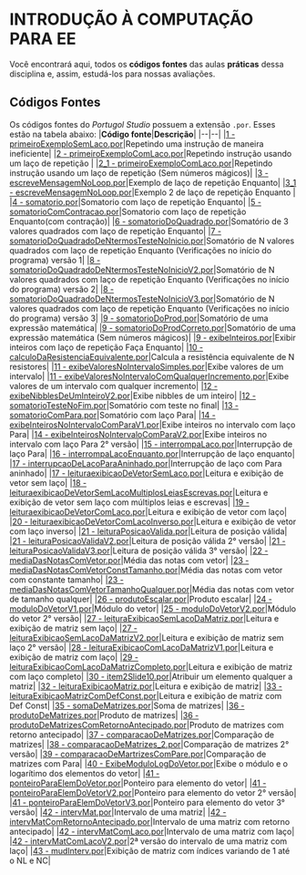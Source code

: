 ﻿# INTRODUÇÃO À COMPUTAÇÃO PARA EE

Você encontrará aqui, todos os **códigos fontes** das aulas **práticas** dessa disciplina e, assim, estudá-los para nossas avaliações.


## Códigos Fontes
Os códigos fontes do *Portugol Studio* possuem a extensão `.por`. Esses estão na tabela abaixo:
|**Código fonte**|**Descrição**|
|--|--|
|[1 - primeiroExemploSemLaco.por](https://github.com/StelmoNetto/IPEE/blob/main/2%C2%BA%20assunto/1%20-%20primeiroExemploSemLaco.por "1 - primeiroExemploSemLaco.por")|Repetindo uma instrução de maneira ineficiente|
|[2 - primeiroExemploComLaco.por](https://github.com/StelmoNetto/IPEE/blob/main/2%C2%BA%20assunto/2%20-%20primeiroExemploComLaco.por "2 - primeiroExemploComLaco.por")|Repetindo instrução usando um laço de repetição |
|[2_1 - primeiroExemploComLaco.por](https://github.com/StelmoNetto/IPEE/blob/main/2%C2%BA%20assunto/2_1%20-%20primeiroExemploComLaco.por "2_1 - primeiroExemploComLaco.por")|Repetindo instrução usando um laço de repetição (Sem números mágicos)|
|[3 - escreveMensagemNoLoop.por](https://github.com/StelmoNetto/IPEE/blob/main/2%C2%BA%20assunto/3%20-%20escreveMensagemNoLoop.por "3 - escreveMensagemNoLoop.por")|Exemplo de laço de repetição Enquanto|
|[3_1 - escreveMensagemNoLoop.por](https://github.com/StelmoNetto/IPEE/blob/main/2%C2%BA%20assunto/3_1%20-%20escreveMensagemNoLoop.por "3_1 - escreveMensagemNoLoop.por")|Exemplo 2 de laço de repetição Enquanto |
|[4 - somatorio.por](https://github.com/StelmoNetto/IPEE/blob/main/2%C2%BA%20assunto/4%20-%20somatorio.por "4 - somatorio.por")|Somatorio com laço de repetição Enquanto|
|[5 - somatorioComContracao.por](https://github.com/StelmoNetto/IPEE/blob/main/2%C2%BA%20assunto/5%20-%20somatorioComContracao.por "5 - somatorioComContracao.por")|Somatorio com laço de repetição Enquanto(com contração)|
|[6 - somatorioDoQuadrado.por](https://github.com/StelmoNetto/IPEE/blob/main/2%C2%BA%20assunto/6%20-%20somatorioDoQuadrado.por "6 - somatorioDoQuadrado.por")|Somatório de 3 valores quadrados com laço de repetição Enquanto|
|[7 - somatorioDoQuadradoDeNtermosTesteNoInicio.por](https://github.com/StelmoNetto/IPEE/blob/main/2%C2%BA%20assunto/7%20-%20somatorioDoQuadradoDeNtermosTesteNoInicio.por "7 - somatorioDoQuadradoDeNtermosTesteNoInicio.por")|Somatório de N valores quadrados com laço de repetição Enquanto (Verificações no início do programa) versão 1|
|[8 - somatorioDoQuadradoDeNtermosTesteNoInicioV2.por](https://github.com/StelmoNetto/IPEE/blob/main/2%C2%BA%20assunto/8%20-%20somatorioDoQuadradoDeNtermosTesteNoInicioV2.por "8 - somatorioDoQuadradoDeNtermosTesteNoInicioV2.por")|Somatório de N valores quadrados com laço de repetição Enquanto (Verificações no início do programa) versão 2|
|[8 - somatorioDoQuadradoDeNtermosTesteNoInicioV3.por](https://github.com/StelmoNetto/IPEE/blob/main/2%C2%BA%20assunto/8%20-%20somatorioDoQuadradoDeNtermosTesteNoInicioV3.por "8 - somatorioDoQuadradoDeNtermosTesteNoInicioV3.por")|Somatório de N valores quadrados com laço de repetição Enquanto (Verificações no início do programa) versão 3|
|[9 - somatorioDoProd.por](https://github.com/StelmoNetto/IPEE/blob/main/2%C2%BA%20assunto/9%20-%20somatorioDoProd.por "9 - somatorioDoProd.por")|Somatório de uma expressão matemática|
|[9 - somatorioDoProdCorreto.por](https://github.com/StelmoNetto/IPEE/blob/main/2%C2%BA%20assunto/9%20-%20somatorioDoProdCorreto.por "9 - somatorioDoProdCorreto.por")|Somatório de uma expressão matemática (Sem números mágicos)|
|[9 - exibeInteiros.por](https://github.com/StelmoNetto/IPEE/blob/main/2%C2%BA%20assunto/9%20-%20exibeInteiros.por "9 - exibeInteiros.por")|Exibir inteiros com laço de repetição Faça Enquanto|
|[10 - calculoDaResistenciaEquivalente.por](https://github.com/StelmoNetto/IPEE/blob/main/2%C2%BA%20assunto/10%20-%20calculoDaResistenciaEquivalente.por "10 - calculoDaResistenciaEquivalente.por")|Calcula a resistência equivalente de N resistores|
|[11 - exibeValoresNoIntervaloSimples.por](https://github.com/StelmoNetto/IPEE/blob/main/2%C2%BA%20assunto/11%20-%20exibeValoresNoIntervaloSimples.por "11 - exibeValoresNoIntervaloSimples.por")|Exibe valores de um intervalo|
|[11 - exibeValoresNoIntervaloComQualquerIncremento.por](https://github.com/StelmoNetto/IPEE/blob/main/2%C2%BA%20assunto/11%20-%20exibeValoresNoIntervaloComQualquerIncremento.por "11 - exibeValoresNoIntervaloComQualquerIncremento.por")|Exibe valores de um intervalo com qualquer incremento|
|[12 - exibeNibblesDeUmInteiroV2.por](https://github.com/StelmoNetto/IPEE/blob/main/2%C2%BA%20assunto/12%20-%20exibeNibblesDeUmInteiroV2.por "12 - exibeNibblesDeUmInteiroV2.por")|Exibe nibbles de um inteiro|
|[12 - somatorioTesteNoFim.por](https://github.com/StelmoNetto/IPEE/blob/main/2%C2%BA%20assunto/12%20-%20somatorioTesteNoFim.por "12 - somatorioTesteNoFim.por")|Somatório com teste no final|
|[13 - somatorioComPara.por](https://github.com/StelmoNetto/IPEE/blob/main/2%C2%BA%20assunto/13%20-%20somatorioComPara.por "13 - somatorioComPara.por")|Somatório com laço Para|
|[14 - exibeInteirosNoIntervaloComParaV1.por](https://github.com/StelmoNetto/IPEE/blob/main/2%C2%BA%20assunto/14%20-%20exibeInteirosNoIntervaloComParaV1.por "14 - exibeInteirosNoIntervaloComParaV1.por")|Exibe inteiros no intervalo com laço Para|
|[14 - exibeInteirosNoIntervaloComParaV2.por](https://github.com/StelmoNetto/IPEE/blob/main/2%C2%BA%20assunto/14%20-%20exibeInteirosNoIntervaloComParaV2.por "14 - exibeInteirosNoIntervaloComParaV2.por")|Exibe inteiros no intervalo com laço Para 2° versão|
|[15 - interrompaLaco.por](https://github.com/StelmoNetto/IPEE/blob/main/2%C2%BA%20assunto/15%20-%20interrompaLaco.por "15 - interrompaLaco.por")|Interrupção de laço Para|
|[16 - interrompaLacoEnquanto.por](https://github.com/StelmoNetto/IPEE/blob/main/2%C2%BA%20assunto/16%20-%20interrompaLacoEnquanto.por "16 - interrompaLacoEnquanto.por")|Interrupção de laço enquanto|
|[17 - interrupcaoDeLacoParaAninhado.por](https://github.com/StelmoNetto/IPEE/blob/main/2%C2%BA%20assunto/17%20-%20interrupcaoDeLacoParaAninhado.por "17 - interrupcaoDeLacoParaAninhado.por")|Interrupção de laço com Para aninhado|
|[17 - leituraexibicaoDeVetorSemLaco.por](https://github.com/StelmoNetto/IPEE/blob/main/2%C2%BA%20assunto/17%20-%20leituraexibicaoDeVetorSemLaco.por "17 - leituraexibicaoDeVetorSemLaco.por")|Leitura e exibição de vetor sem laço|
|[18 - leituraexibicaoDeVetorSemLacoMultiplosLeiasEscrevas.por](https://github.com/StelmoNetto/IPEE/blob/main/2%C2%BA%20assunto/18%20-%20leituraexibicaoDeVetorSemLacoMultiplosLeiasEscrevas.por "18 - leituraexibicaoDeVetorSemLacoMultiplosLeiasEscrevas.por")|Leitura e exibição de vetor sem laço com múltiplos leias e escrevas|
|[19 - leituraexibicaoDeVetorComLaco.por](https://github.com/StelmoNetto/IPEE/blob/main/2%C2%BA%20assunto/19%20-%20leituraexibicaoDeVetorComLaco.por "19 - leituraexibicaoDeVetorComLaco.por")|Leitura e exibição de vetor com laço|
|[20 - leituraexibicaoDeVetorComLacoInverso.por](https://github.com/StelmoNetto/IPEE/blob/main/2%C2%BA%20assunto/20%20-%20leituraexibicaoDeVetorComLacoInverso.por "20 - leituraexibicaoDeVetorComLacoInverso.por")|Leitura e exibição de vetor com laço inverso|
|[21 - leituraPosicaoValida.por](https://github.com/StelmoNetto/IPEE/blob/main/2%C2%BA%20assunto/21%20-%20leituraPosicaoValida.por "21 - leituraPosicaoValida.por")|Leitura de posição válida|
|[21 - leituraPosicaoValidaV2.por](https://github.com/StelmoNetto/IPEE/blob/main/2%C2%BA%20assunto/21%20-%20leituraPosicaoValidaV2.por "21 - leituraPosicaoValidaV2.por")|Leitura de posição válida 2° versão|
|[21 - leituraPosicaoValidaV3.por](https://github.com/StelmoNetto/IPEE/blob/main/2%C2%BA%20assunto/21%20-%20leituraPosicaoValidaV3.por "21 - leituraPosicaoValidaV3.por")|Leitura de posição válida 3° versão|
|[22 - mediaDasNotasComVetor.por](https://github.com/StelmoNetto/IPEE/blob/main/2%C2%BA%20assunto/22%20-%20mediaDasNotasComVetor.por "22 - mediaDasNotasComVetor.por")|Média das notas com vetor|
|[23 - mediaDasNotasComVetorConstTamanho.por](https://github.com/StelmoNetto/IPEE/blob/main/2%C2%BA%20assunto/23%20-%20mediaDasNotasComVetorConstTamanho.por "23 - mediaDasNotasComVetorConstTamanho.por")|Média das notas com vetor com constante tamanho|
|[23 - mediaDasNotasComVetorTamanhoQualquer.por](https://github.com/StelmoNetto/IPEE/blob/main/2%C2%BA%20assunto/23%20-%20mediaDasNotasComVetorTamanhoQualquer.por "23 - mediaDasNotasComVetorTamanhoQualquer.por")|Média das notas com vetor de tamanho qualquer|
|[26 - produtoEscalar.por](https://github.com/StelmoNetto/IPEE/blob/main/2%C2%BA%20assunto/26%20-%20produtoEscalar.por "26 - produtoEscalar.por")|Produto escalar|
|[24 - moduloDoVetorV1.por](https://github.com/StelmoNetto/IPEE/blob/main/2%C2%BA%20assunto/24%20-%20moduloDoVetorV1.por "24 - moduloDoVetorV1.por")|Módulo do vetor|
|[25 - moduloDoVetorV2.por](https://github.com/StelmoNetto/IPEE/blob/main/2%C2%BA%20assunto/25%20-%20moduloDoVetorV2.por "25 - moduloDoVetorV2.por")|Módulo do vetor 2° versão|
|[27 - leituraExibicaoSemLacoDaMatriz.por](https://github.com/StelmoNetto/IPEE/blob/main/2%C2%BA%20assunto/27%20-%20leituraExibicaoSemLacoDaMatriz.por "27 - leituraExibicaoSemLacoDaMatriz.por")|Leitura e exibição de matriz sem laço|
|[27 - leituraExibicaoSemLacoDaMatrizV2.por](https://github.com/StelmoNetto/IPEE/blob/main/2%C2%BA%20assunto/27%20-%20leituraExibicaoSemLacoDaMatrizV2.por "27 - leituraExibicaoSemLacoDaMatrizV2.por")|Leitura e exibição de matriz sem laço 2° versão|
|[28 - leituraExibicaoComLacoDaMatrizV1.por](https://github.com/StelmoNetto/IPEE/blob/main/2%C2%BA%20assunto/28%20-%20leituraExibicaoComLacoDaMatrizV1.por "28 - leituraExibicaoComLacoDaMatrizV1.por")|Leitura e exibição de matriz com laço|
|[29 - leituraExibicaoComLacoDaMatrizCompleto.por](https://github.com/StelmoNetto/IPEE/blob/main/2%C2%BA%20assunto/29%20-%20leituraExibicaoComLacoDaMatrizCompleto.por "29 - leituraExibicaoComLacoDaMatrizCompleto.por")|Leitura e exibição de matriz com laço completo|
|[30 - item2Slide10.por](https://github.com/StelmoNetto/IPEE/blob/main/2%C2%BA%20assunto/30%20-%20item2Slide10.por "30 - item2Slide10.por")|Atribuir um elemento qualquer a matriz|
|[32 - leituraExibicaoMatriz.por](https://github.com/StelmoNetto/IPEE/blob/main/2%C2%BA%20assunto/32%20-%20leituraExibicaoMatriz.por "32 - leituraExibicaoMatriz.por")|Leitura e exibição de matriz|
|[33 - leituraExibicaoMatrizComDefConst.por](https://github.com/StelmoNetto/IPEE/blob/main/2%C2%BA%20assunto/33%20-%20leituraExibicaoMatrizComDefConst.por "33 - leituraExibicaoMatrizComDefConst.por")|Leitura e exibição de matriz com Def Const|
|[35 - somaDeMatrizes.por](https://github.com/StelmoNetto/IPEE/blob/main/2%C2%BA%20assunto/35%20-%20somaDeMatrizes.por "35 - somaDeMatrizes.por")|Soma de matrizes|
|[36 - produtoDeMatrizes.por](https://github.com/StelmoNetto/IPEE/blob/main/2%C2%BA%20assunto/36%20-%20produtoDeMatrizes.por "36 - produtoDeMatrizes.por")|Produto de matrizes|
|[36 - produtoDeMatrizesComRetornoAntecipado.por](https://github.com/StelmoNetto/IPEE/blob/main/2%C2%BA%20assunto/36%20-%20produtoDeMatrizesComRetornoAntecipado.por "36 - produtoDeMatrizesComRetornoAntecipado.por")|Produto de matrizes com retorno antecipado|
|[37 - comparacaoDeMatrizes.por](https://github.com/StelmoNetto/IPEE/blob/main/2%C2%BA%20assunto/37%20-%20comparacaoDeMatrizes.por "37 - comparacaoDeMatrizes.por")|Comparação de matrizes|
|[38 - comparacaoDeMatrizes_2.por](https://github.com/StelmoNetto/IPEE/blob/main/2%C2%BA%20assunto/38%20-%20comparacaoDeMatrizes_2.por "38 - comparacaoDeMatrizes_2.por")|Comparação de matrizes 2° versão|
|[39 - comparacaoDeMartrizesComPare.por](https://github.com/StelmoNetto/IPEE/blob/main/2%C2%BA%20assunto/39%20-%20comparacaoDeMartrizesComPare.por "39 - comparacaoDeMartrizesComPare.por")|Comparação de matrizes com Para|
|[40 - ExibeModuloLogDoVetor.por](https://github.com/StelmoNetto/IPEE/blob/main/2%C2%BA%20assunto/40%20-%20ExibeModuloLogDoVetor.por "40 - ExibeModuloLogDoVetor.por")|Exibe o módulo e o logarítimo dos elementos do vetor|
|[41 - ponteiroParaElemDoVetor.por](https://github.com/StelmoNetto/IPEE/blob/main/2%C2%BA%20assunto/41%20-%20ponteiroParaElemDoVetor.por "41 - ponteiroParaElemDoVetor.por")|Ponteiro para elemento do vetor|
|[41 - ponteiroParaElemDoVetorV2.por](https://github.com/StelmoNetto/IPEE/blob/main/2%C2%BA%20assunto/41%20-%20ponteiroParaElemDoVetorV2.por "41 - ponteiroParaElemDoVetorV2.por")|Ponteiro para elemento do vetor 2° versão|
|[41 - ponteiroParaElemDoVetorV3.por](https://github.com/StelmoNetto/IPEE/blob/main/2%C2%BA%20assunto/41%20-%20ponteiroParaElemDoVetorV3.por "41 - ponteiroParaElemDoVetorV3.por")|Ponteiro para elemento do vetor 3° versão|
|[42 - intervMat.por](https://github.com/StelmoNetto/IPEE/blob/main/2%C2%BA%20assunto/42%20-%20intervMat.por "42 - intervMat.por")|Intervalo de uma matriz|
|[42 - intervMatComRetornoAntecipado.por](https://github.com/StelmoNetto/IPEE/blob/main/2%C2%BA%20assunto/42%20-%20intervMatComRetornoAntecipado.por "42 - intervMatComRetornoAntecipado.por")|Intervalo de uma matriz com retorno antecipado|
|[42 - intervMatComLaco.por](https://github.com/StelmoNetto/IPEE/blob/main/2%C2%BA%20assunto/42%20-%20intervMatComLaco.por "42 - intervMatComLaco.por")|Intervalo de uma matriz com laço|
|[42 - intervMatComLacoV2.por](https://github.com/StelmoNetto/IPEE/blob/main/2%C2%BA%20assunto/42%20-%20intervMatComLacoV2.por "42 - intervMatComLacoV2.por")|2ª versão do intervalo de uma matriz com laço|
|[43 - mudInterv.por](https://github.com/StelmoNetto/IPEE/blob/main/2%C2%BA%20assunto/43%20-%20mudInterv.por "43 - mudInterv.por")|Exibição de matriz com índices variando de 1 até o NL e NC|
